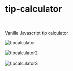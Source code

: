 # tip-calculator<br><br>

Vanilla Javascript tip calculator

![tipcalculator](https://user-images.githubusercontent.com/38325801/161780840-dfc85213-e673-4252-a1c3-62346a10a05b.png)<br><br>
![tipcalculator2](https://user-images.githubusercontent.com/38325801/161781770-38bde0af-76b4-4e80-b022-1397a28c7a51.png)<br><br>
![tipcalculator3](https://user-images.githubusercontent.com/38325801/161781780-db437c1a-91c9-403a-be69-548c3c01be92.png)<br><br>
